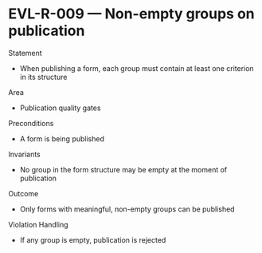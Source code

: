 # EVL-R-009 — Non-empty groups on publication

Statement
- When publishing a form, each group must contain at least one criterion in its structure

Area
- Publication quality gates

Preconditions
- A form is being published

Invariants
- No group in the form structure may be empty at the moment of publication

Outcome
- Only forms with meaningful, non-empty groups can be published

Violation Handling
- If any group is empty, publication is rejected

